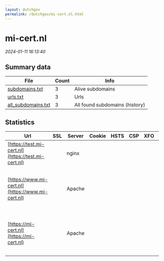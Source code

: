 ```yaml
---
layout: dutchgov
permalink: /dutchgov/mi-cert.nl.html
---
```



# mi-cert.nl
*2024-01-11 16:13:40*
## Summary data


| File       | Count | Info |
|------------|-------|------|
|[subdomains.txt](/data/mi-cert.nl/subdomains.txt)|3|Alive subdomains|
|[urls.txt](/data/mi-cert.nl/urls.txt)|3|Urls|
|[all_subdomains.txt](/data/mi-cert.nl/all_subdomains.txt)|3|All found subdomains (history)|


## Statistics


| Url | SSL | Server | Cookie | HSTS | CSP | XFO | XXP | RP | Tech |Title |
|------------|-------|------|------|------|------|------|------|------|------|------|
|[https://test.mi-cert.nl](https://test.mi-cert.nl)| |nginx| | | | | | :white_check_mark: |Basic Nginx|401 Authorizatio...|
|[https://www.mi-cert.nl](https://www.mi-cert.nl)| |Apache| | | | | | :white_check_mark: |Apache HTTP Server Bootstrap HSTS Joomla PHP|Home | MI-Cert.n...|
|[https://mi-cert.nl](https://mi-cert.nl)| |Apache| | | | | | :white_check_mark: |Apache HTTP Server Bootstrap HSTS Joomla PHP|Home | MI-Cert.n...|